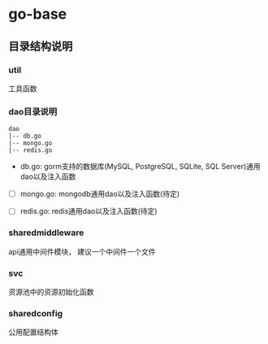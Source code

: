 # go-base

## 目录结构说明

### util

工具函数

### dao目录说明
```
dao
|-- db.go
|-- mongo.go
|-- redis.go
```

* db.go: gorm支持的数据库(MySQL, PostgreSQL, SQLite, SQL Server)通用dao以及注入函数
* [ ] mongo.go: mongodb通用dao以及注入函数(待定)
* [ ] redis.go: redis通用dao以及注入函数(待定)


### sharedmiddleware

api通用中间件模块， 建议一个中间件一个文件

### svc

资源池中的资源初始化函数

### sharedconfig

公用配置结构体
